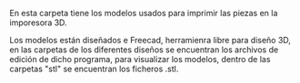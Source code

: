 En esta carpeta tiene los modelos usados para imprimir las piezas en la imporesora 3D.

Los modelos están diseñados e Freecad, herramienra libre para diseño 3D, en las carpetas de los diferentes diseños se encuentran los archivos de edición de dicho programa, para visualizar los modelos, dentro de las carpetas "stl" se encuentran los ficheros .stl.
